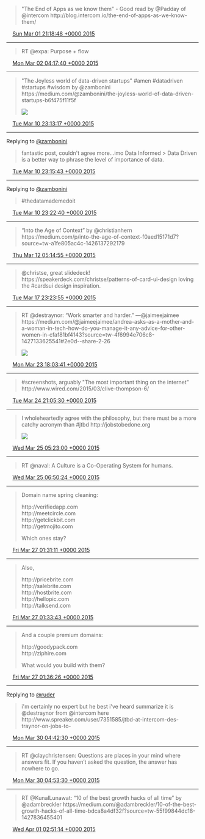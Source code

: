 > "The End of Apps as we know them" \- Good read by @Padday of @intercom http://blog\.intercom\.io/the\-end\-of\-apps\-as\-we\-know\-them/

<img src="../../media/tweet.ico" width="12" /> [Sun Mar 01 21:18:48 +0000 2015](https://twitter.com/adambreckler/status/572143975634616320)

----

> RT @expa: Purpose \+ flow

<img src="../../media/tweet.ico" width="12" /> [Mon Mar 02 04:17:40 +0000 2015](https://twitter.com/adambreckler/status/572249385532178432)

----

> "The Joyless world of data\-driven startups" \#amen \#datadriven \#startups \#wisdom by @zambonini https://medium\.com/@zambonini/the\-joyless\-world\-of\-data\-driven\-startups\-b6f475f11f5f 
> 
> ![](../../media/575434277296308224-B_xabP8VEAAS-Fl.png)

<img src="../../media/tweet.ico" width="12" /> [Tue Mar 10 23:13:17 +0000 2015](https://twitter.com/adambreckler/status/575434277296308224)

----

Replying to [@zambonini](https://twitter.com/zambonini/status/575358154998968320)

> fantastic post, couldn't agree more\.\.\.imo Data Informed &gt; Data Driven is a better way to phrase the level of importance of data\.

<img src="../../media/tweet.ico" width="12" /> [Tue Mar 10 23:15:43 +0000 2015](https://twitter.com/adambreckler/status/575434889413025792)

----

Replying to [@zambonini](https://twitter.com/zambonini/status/575435118086590464)

> \#thedatamademedoit

<img src="../../media/tweet.ico" width="12" /> [Tue Mar 10 23:22:40 +0000 2015](https://twitter.com/adambreckler/status/575436637145948160)

----

> “Into the Age of Context” by @christianhern https://medium\.com/p/into\-the\-age\-of\-context\-f0aed15171d7?source\=tw\-a1fe805ac4c\-1426137292179

<img src="../../media/tweet.ico" width="12" /> [Thu Mar 12 05:14:55 +0000 2015](https://twitter.com/adambreckler/status/575887672301916160)

----

> @christse, great slidedeck\! https://speakerdeck\.com/christse/patterns\-of\-card\-ui\-design loving the \#cardsui design inspiration\.

<img src="../../media/tweet.ico" width="12" /> [Tue Mar 17 23:23:55 +0000 2015](https://twitter.com/adambreckler/status/577973666991845376)

----

> RT @destraynor: “Work smarter and harder\.” —@jaimeejaimee https://medium\.com/@jaimeejaimee/andrea\-asks\-as\-a\-mother\-and\-a\-woman\-in\-tech\-how\-do\-you\-manage\-it\-any\-advice\-for\-other\-women\-in\-cfaf81bf4143?source\=tw\-4f6994e706c8\-1427133625541\#2e0d\-\-share\-2\-26 
> 
> ![](../../media/580067407797952512-CAzPhIQWoAA0F2F.png)

<img src="../../media/tweet.ico" width="12" /> [Mon Mar 23 18:03:41 +0000 2015](https://twitter.com/adambreckler/status/580067407797952512)

----

> \#screenshots, arguably "The most important thing on the internet" http://www\.wired\.com/2015/03/clive\-thompson\-6/

<img src="../../media/tweet.ico" width="12" /> [Tue Mar 24 21:05:30 +0000 2015](https://twitter.com/adambreckler/status/580475548318765056)

----

> I wholeheartedly agree with the philosophy, but there must be a more catchy acronym than \#jtbd http://jobstobedone\.org 
> 
> ![](../../media/580600751791177729-CA61TpSWoAAx_TD.png)

<img src="../../media/tweet.ico" width="12" /> [Wed Mar 25 05:23:00 +0000 2015](https://twitter.com/adambreckler/status/580600751791177729)

----

> RT @naval: A Culture is a Co\-Operating System for humans\.

<img src="../../media/tweet.ico" width="12" /> [Wed Mar 25 06:50:24 +0000 2015](https://twitter.com/adambreckler/status/580622746381598720)

----

> Domain name spring cleaning:  
>   
> http://verifiedapp\.com  
> http://meetcircle\.com  
> http://getclickbit\.com  
> http://getmojito\.com  
>   
> Which ones stay?

<img src="../../media/tweet.ico" width="12" /> [Fri Mar 27 01:31:11 +0000 2015](https://twitter.com/adambreckler/status/581267186754387968)

----

> Also,  
>   
> http://pricebrite\.com  
> http://salebrite\.com  
> http://hostbrite\.com  
> http://hellopic\.com  
> http://talksend\.com

<img src="../../media/tweet.ico" width="12" /> [Fri Mar 27 01:33:43 +0000 2015](https://twitter.com/adambreckler/status/581267823143608320)

----

> And a couple premium domains:  
>   
> http://goodypack\.com  
> http://ziphire\.com  
>   
> What would you build with them?

<img src="../../media/tweet.ico" width="12" /> [Fri Mar 27 01:36:26 +0000 2015](https://twitter.com/adambreckler/status/581268508195069952)

----

Replying to [@ruder](https://twitter.com/@ruder/status/582401323238363136)

> i'm certainly no expert but he best i've heard summarize it is @destraynor from @intercom here http://www\.spreaker\.com/user/7351585/jtbd\-at\-intercom\-des\-traynor\-on\-jobs\-to\-

<img src="../../media/tweet.ico" width="12" /> [Mon Mar 30 04:42:30 +0000 2015](https://twitter.com/adambreckler/status/582402499065184256)

----

> RT @claychristensen: Questions are places in your mind where answers fit\. If you haven’t asked the question, the answer has nowhere to go\.

<img src="../../media/tweet.ico" width="12" /> [Mon Mar 30 04:53:30 +0000 2015](https://twitter.com/adambreckler/status/582405266538299392)

----

> RT @KunalLunawat: “10 of the best growth hacks of all time” by @adambreckler https://medium\.com/@adambreckler/10\-of\-the\-best\-growth\-hacks\-of\-all\-time\-bdca8a4df32f?source\=tw\-55f99844dc18\-1427836455401

<img src="../../media/tweet.ico" width="12" /> [Wed Apr 01 02:51:14 +0000 2015](https://twitter.com/adambreckler/status/583099273379643392)